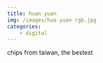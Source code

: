 ```yaml
---
title: huan yuan
img: /images/hua yuan rgb.jpg
categories:
    - digital
---
```

chips from taiwan, the bestest
